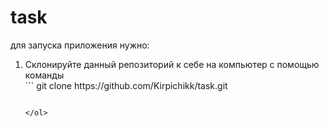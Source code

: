 # task
для запуска приложения нужно:
<ol>
  <li>Склонируйте данный репозиторий к себе на компьютер с помощью команды</li>
  ```
  git clone https://github.com/Kirpichikk/task.git
  
  ``` 
  
</ol>

